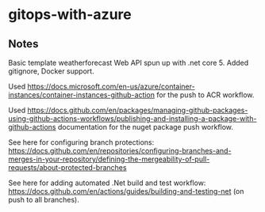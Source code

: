 # gitops-with-azure

## Notes

Basic template weatherforecast Web API spun up with .net core 5. Added gitignore, Docker support.

Used https://docs.microsoft.com/en-us/azure/container-instances/container-instances-github-action for the push to ACR workflow.

Used https://docs.github.com/en/packages/managing-github-packages-using-github-actions-workflows/publishing-and-installing-a-package-with-github-actions documentation for the nuget package push workflow.

See here for configuring branch protections: https://docs.github.com/en/repositories/configuring-branches-and-merges-in-your-repository/defining-the-mergeability-of-pull-requests/about-protected-branches

See here for adding automated .Net build and test workflow: https://docs.github.com/en/actions/guides/building-and-testing-net (on push to all branches).
